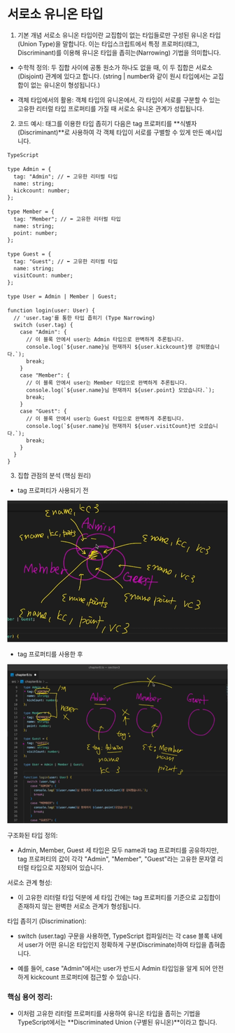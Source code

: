 # 서로소 유니온 타입

1. 기본 개념
서로소 유니온 타입이란 교집합이 없는 타입들로만 구성된 유니온 타입(Union Type)을 말합니다. 이는 타입스크립트에서 특정 프로퍼티(태그, Discriminant)를 이용해 유니온 타입을 좁히는(Narrowing) 기법을 의미합니다.

+ 수학적 정의: 두 집합 사이에 공통 원소가 하나도 없을 때, 이 두 집합은 서로소(Disjoint) 관계에 있다고 합니다. (string | number와 같이 원시 타입에서는 교집합이 없는 유니온이 형성됩니다.)

+ 객체 타입에서의 활용: 객체 타입의 유니온에서, 각 타입이 서로를 구분할 수 있는 고유한 리터럴 타입 프로퍼티를 가질 때 서로소 유니온 관계가 성립됩니다.

2. 코드 예시: 태그를 이용한 타입 좁히기
다음은 tag 프로퍼티를 **식별자(Discriminant)**로 사용하여 각 객체 타입이 서로를 구별할 수 있게 만든 예시입니다.
```
TypeScript

type Admin = {
  tag: "Admin"; // ⬅️ 고유한 리터럴 타입
  name: string;
  kickcount: number;
};

type Member = {
  tag: "Member"; // ⬅️ 고유한 리터럴 타입
  name: string;
  point: number;
};

type Guest = {
  tag: "Guest"; // ⬅️ 고유한 리터럴 타입
  name: string;
  visitCount: number;
};

type User = Admin | Member | Guest;

function login(user: User) {
  // 'user.tag'를 통한 타입 좁히기 (Type Narrowing)
  switch (user.tag) {
    case "Admin": {
      // 이 블록 안에서 user는 Admin 타입으로 완벽하게 추론됩니다.
      console.log(`${user.name}님 현재까지 ${user.kickcount}명 강퇴했습니다.`);
      break;
    }
    case "Member": {
      // 이 블록 안에서 user는 Member 타입으로 완벽하게 추론됩니다.
      console.log(`${user.name}님 현재까지 ${user.point} 모았습니다.`);
      break;
    }
    case "Guest": {
      // 이 블록 안에서 user는 Guest 타입으로 완벽하게 추론됩니다.
      console.log(`${user.name}님 현재까지 ${user.visitCount}번 오셨습니다.`);
      break;
    }
  }
}
```
3. 집합 관점의 분석 (핵심 원리)
+  tag 프로퍼티가 사용되기 전

![alt text](image.png)

+ tag 프로퍼티를 사용한 후

![alt text](image-1.png)


구조화된 타입 정의:

+ Admin, Member, Guest 세 타입은 모두 name과 tag 프로퍼티를 공유하지만, tag 프로퍼티의 값이 각각 "Admin", "Member", "Guest"라는 고유한 문자열 리터럴 타입으로 지정되어 있습니다.

서로소 관계 형성:

+ 이 고유한 리터럴 타입 덕분에 세 타입 간에는 tag 프로퍼티를 기준으로 교집합이 존재하지 않는 완벽한 서로소 관계가 형성됩니다.

타입 좁히기 (Discrimination):

+ switch (user.tag) 구문을 사용하면, TypeScript 컴파일러는 각 case 블록 내에서 user가 어떤 유니온 타입인지 정확하게 구분(Discriminate)하여 타입을 좁혀줍니다.

+ 예를 들어, case "Admin"에서는 user가 반드시 Admin 타입임을 알게 되어 안전하게 kickcount 프로퍼티에 접근할 수 있습니다.

### 핵심 용어 정리: 
+ 이처럼 고유한 리터럴 프로퍼티를 사용하여 유니온 타입을 좁히는 기법을 TypeScript에서는 **Discriminated Union (구별된 유니온)**이라고 합니다.



